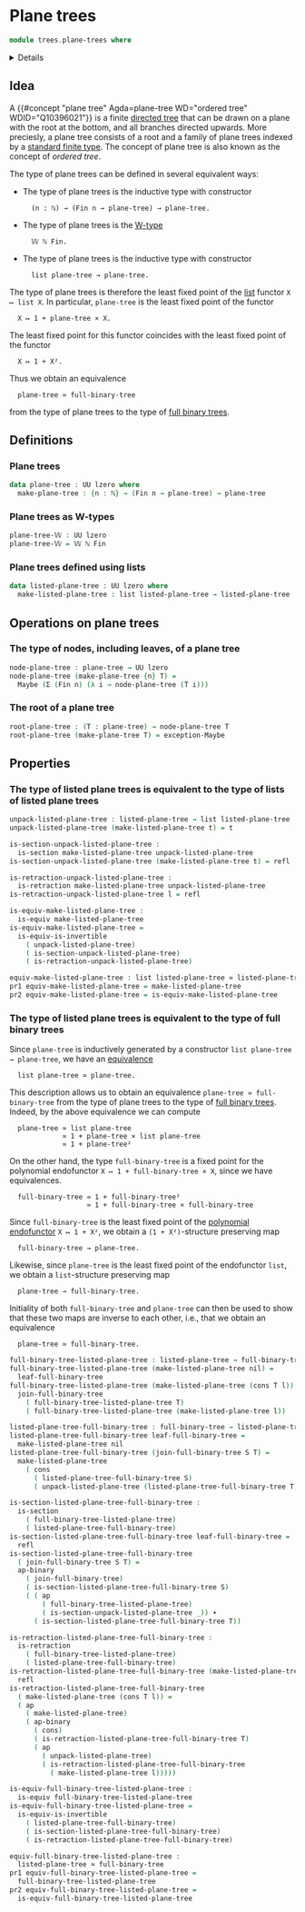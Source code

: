 # Plane trees

```agda
module trees.plane-trees where
```

<details><sumary>Imports</summary>

```agda
open import elementary-number-theory.natural-numbers

open import foundation.action-on-identifications-binary-functions
open import foundation.action-on-identifications-functions
open import foundation.dependent-pair-types
open import foundation.equivalences
open import foundation.function-types
open import foundation.identity-types
open import foundation.maybe
open import foundation.retractions
open import foundation.sections
open import foundation.universe-levels

open import lists.lists

open import trees.full-binary-trees
open import trees.w-types

open import univalent-combinatorics.standard-finite-types
```

</details>

## Idea

A {{#concept "plane tree" Agda=plane-tree WD="ordered tree" WDID="Q10396021"}}
is a finite [directed tree](trees.directed-trees.md) that can be drawn on a
plane with the root at the bottom, and all branches directed upwards. More
preciesly, a plane tree consists of a root and a family of plane trees indexed
by a [standard finite type](univalent-combinatorics.standard-finite-types.md).
The concept of plane tree is also known as the concept of _ordered tree_.

The type of plane trees can be defined in several equivalent ways:

- The type of plane trees is the inductive type with constructor

  ```text
    (n : ℕ) → (Fin n → plane-tree) → plane-tree.
  ```

- The type of plane trees is the [W-type](trees.w-types.md)

  ```text
    𝕎 ℕ Fin.
  ```

- The type of plane trees is the inductive type with constructor

  ```text
    list plane-tree → plane-tree.
  ```

The type of plane trees is therefore the least fixed point of the
[list](lists.lists.md) functor `X ↦ list X`. In particular, `plane-tree` is the
least fixed point of the functor

```text
  X ↦ 1 + plane-tree × X.
```

The least fixed point for this functor coincides with the least fixed point of
the functor

```text
  X ↦ 1 + X².
```

Thus we obtain an equivalence

```text
  plane-tree ≃ full-binary-tree
```

from the type of plane trees to the type of
[full binary trees](trees.full-binary-trees.md).

## Definitions

### Plane trees

```agda
data plane-tree : UU lzero where
  make-plane-tree : {n : ℕ} → (Fin n → plane-tree) → plane-tree
```

### Plane trees as W-types

```agda
plane-tree-𝕎 : UU lzero
plane-tree-𝕎 = 𝕎 ℕ Fin
```

### Plane trees defined using lists

```agda
data listed-plane-tree : UU lzero where
  make-listed-plane-tree : list listed-plane-tree → listed-plane-tree
```

## Operations on plane trees

### The type of nodes, including leaves, of a plane tree

```agda
node-plane-tree : plane-tree → UU lzero
node-plane-tree (make-plane-tree {n} T) =
  Maybe (Σ (Fin n) (λ i → node-plane-tree (T i)))
```

### The root of a plane tree

```agda
root-plane-tree : (T : plane-tree) → node-plane-tree T
root-plane-tree (make-plane-tree T) = exception-Maybe
```

## Properties

### The type of listed plane trees is equivalent to the type of lists of listed plane trees

```agda
unpack-listed-plane-tree : listed-plane-tree → list listed-plane-tree
unpack-listed-plane-tree (make-listed-plane-tree t) = t

is-section-unpack-listed-plane-tree :
  is-section make-listed-plane-tree unpack-listed-plane-tree
is-section-unpack-listed-plane-tree (make-listed-plane-tree t) = refl

is-retraction-unpack-listed-plane-tree :
  is-retraction make-listed-plane-tree unpack-listed-plane-tree
is-retraction-unpack-listed-plane-tree l = refl

is-equiv-make-listed-plane-tree :
  is-equiv make-listed-plane-tree
is-equiv-make-listed-plane-tree =
  is-equiv-is-invertible
    ( unpack-listed-plane-tree)
    ( is-section-unpack-listed-plane-tree)
    ( is-retraction-unpack-listed-plane-tree)

equiv-make-listed-plane-tree : list listed-plane-tree ≃ listed-plane-tree
pr1 equiv-make-listed-plane-tree = make-listed-plane-tree
pr2 equiv-make-listed-plane-tree = is-equiv-make-listed-plane-tree
```

### The type of listed plane trees is equivalent to the type of full binary trees

Since `plane-tree` is inductively generated by a constructor
`list plane-tree → plane-tree`, we have an
[equivalence](foundation-core.equivalences.md)

```text
  list plane-tree ≃ plane-tree.
```

This description allows us to obtain an equivalence
`plane-tree ≃ full-binary-tree` from the type of plane trees to the type of
[full binary trees](trees.full-binary-trees.md). Indeed, by the above
equivalence we can compute

```text
  plane-tree ≃ list plane-tree
             ≃ 1 + plane-tree × list plane-tree
             ≃ 1 + plane-tree²
```

On the other hand, the type `full-binary-tree` is a fixed point for the
polynomial endofunctor `X ↦ 1 + full-binary-tree × X`, since we have
equivalences.

```text
  full-binary-tree ≃ 1 + full-binary-tree²
                   ≃ 1 + full-binary-tree × full-binary-tree
```

Since `full-binary-tree` is the least fixed point of the
[polynomial endofunctor](foundation.polynomial-endofunctors.md) `X ↦ 1 + X²`, we
obtain a `(1 + X²)`-structure preserving map

```text
  full-binary-tree → plane-tree.
```

Likewise, since `plane-tree` is the least fixed point of the endofunctor `list`,
we obtain a `list`-structure preserving map

```text
  plane-tree → full-binary-tree.
```

Initiality of both `full-binary-tree` and `plane-tree` can then be used to show
that these two maps are inverse to each other, i.e., that we obtain an
equivalence

```text
  plane-tree ≃ full-binary-tree.
```

```agda
full-binary-tree-listed-plane-tree : listed-plane-tree → full-binary-tree
full-binary-tree-listed-plane-tree (make-listed-plane-tree nil) =
  leaf-full-binary-tree
full-binary-tree-listed-plane-tree (make-listed-plane-tree (cons T l)) =
  join-full-binary-tree
    ( full-binary-tree-listed-plane-tree T)
    ( full-binary-tree-listed-plane-tree (make-listed-plane-tree l))

listed-plane-tree-full-binary-tree : full-binary-tree → listed-plane-tree
listed-plane-tree-full-binary-tree leaf-full-binary-tree =
  make-listed-plane-tree nil
listed-plane-tree-full-binary-tree (join-full-binary-tree S T) =
  make-listed-plane-tree
    ( cons
      ( listed-plane-tree-full-binary-tree S)
      ( unpack-listed-plane-tree (listed-plane-tree-full-binary-tree T)))

is-section-listed-plane-tree-full-binary-tree :
  is-section
    ( full-binary-tree-listed-plane-tree)
    ( listed-plane-tree-full-binary-tree)
is-section-listed-plane-tree-full-binary-tree leaf-full-binary-tree =
  refl
is-section-listed-plane-tree-full-binary-tree
  ( join-full-binary-tree S T) =
  ap-binary
    ( join-full-binary-tree)
    ( is-section-listed-plane-tree-full-binary-tree S)
    ( ( ap
        ( full-binary-tree-listed-plane-tree)
        ( is-section-unpack-listed-plane-tree _)) ∙
      ( is-section-listed-plane-tree-full-binary-tree T))

is-retraction-listed-plane-tree-full-binary-tree :
  is-retraction
    ( full-binary-tree-listed-plane-tree)
    ( listed-plane-tree-full-binary-tree)
is-retraction-listed-plane-tree-full-binary-tree (make-listed-plane-tree nil) =
  refl
is-retraction-listed-plane-tree-full-binary-tree
  ( make-listed-plane-tree (cons T l)) =
  ( ap
    ( make-listed-plane-tree)
    ( ap-binary
      ( cons)
      ( is-retraction-listed-plane-tree-full-binary-tree T)
      ( ap
        ( unpack-listed-plane-tree)
        ( is-retraction-listed-plane-tree-full-binary-tree
          ( make-listed-plane-tree l)))))

is-equiv-full-binary-tree-listed-plane-tree :
  is-equiv full-binary-tree-listed-plane-tree
is-equiv-full-binary-tree-listed-plane-tree =
  is-equiv-is-invertible
    ( listed-plane-tree-full-binary-tree)
    ( is-section-listed-plane-tree-full-binary-tree)
    ( is-retraction-listed-plane-tree-full-binary-tree)

equiv-full-binary-tree-listed-plane-tree :
  listed-plane-tree ≃ full-binary-tree
pr1 equiv-full-binary-tree-listed-plane-tree =
  full-binary-tree-listed-plane-tree
pr2 equiv-full-binary-tree-listed-plane-tree =
  is-equiv-full-binary-tree-listed-plane-tree
```
